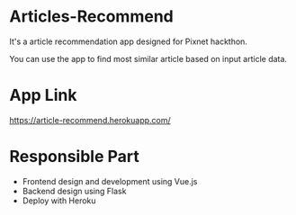# Articles-Recommend
It's a article recommendation app designed for Pixnet hackthon. 

You can use the app to find most similar article based on input article data.

# App Link
https://article-recommend.herokuapp.com/

# Responsible Part
- Frontend design and development using Vue.js
- Backend design using Flask
- Deploy with Heroku
